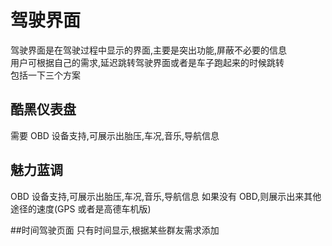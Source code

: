 # 驾驶界面

驾驶界面是在驾驶过程中显示的界面,主要是突出功能,屏蔽不必要的信息<br/>
用户可根据自己的需求,延迟跳转驾驶界面或者是车子跑起来的时候跳转<br/>
包括一下三个方案<br/>

## 酷黑仪表盘

需要 OBD 设备支持,可展示出胎压,车况,音乐,导航信息

## 魅力蓝调

OBD 设备支持,可展示出胎压,车况,音乐,导航信息
如果没有 OBD,则展示出来其他途径的速度(GPS 或者是高德车机版)

##时间驾驶页面
只有时间显示,根据某些群友需求添加

